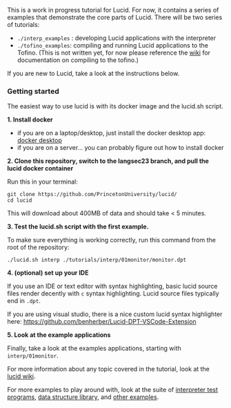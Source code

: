 This is a work in progress tutorial for Lucid. For now, it contains a series of examples that demonstrate the core parts of Lucid. There will be two series of tutorials: 

- `./interp_examples` : developing Lucid applications with the interpreter
- `./tofino_examples`: compiling and running Lucid applications to the Tofino. (This is not written yet, for now please reference the [wiki](https://github.com/PrincetonUniversity/lucid/wiki/03-Lucid-tofino-compiler) for documentation on compiling to the tofino.)

If you are new to Lucid, take a look at the instructions below.

### Getting started

The easiest way to use lucid is with its docker image and the lucid.sh script. 

**1. Install docker**
  - if you are on a laptop/desktop, just install the docker desktop app: [docker desktop](https://www.docker.com/products/docker-desktop/)
  - if you are on a server... you can probably figure out how to install docker

**2. Clone this repository, switch to the langsec23 branch, and pull the lucid docker container**

Run this in your terminal:
```
git clone https://github.com/PrincetonUniversity/lucid/
cd lucid
```

This will download about 400MB of data and should take < 5 minutes. 

**3. Test the lucid.sh script with the first example.** 

To make sure everything is working correctly, run this command from the root of the repository:

`./lucid.sh interp ./tutorials/interp/01monitor/monitor.dpt`

**4. (optional) set up your IDE**

If you use an IDE or text editor with syntax highlighting, basic lucid source files render decently with `c` syntax highlighting. Lucid source files typically end in `.dpt`. 

If you are using visual studio, there is a nice custom lucid syntax highlighter here: https://github.com/benherber/Lucid-DPT-VSCode-Extension

**5. Look at the example applications**

Finally, take a look at the examples applications, starting with `interp/01monitor`. 

For more information about any topic covered in the tutorial, look at the [lucid wiki](https://github.com/PrincetonUniversity/lucid/wiki).

For more examples to play around with, look at the suite of [interpreter test programs](https://github.com/PrincetonUniversity/lucid/tree/main/examples/interp_tests), [data structure library](https://github.com/PrincetonUniversity/lucid/tree/main/examples/library), and [other examples](https://github.com/PrincetonUniversity/lucid/tree/main/examples).

